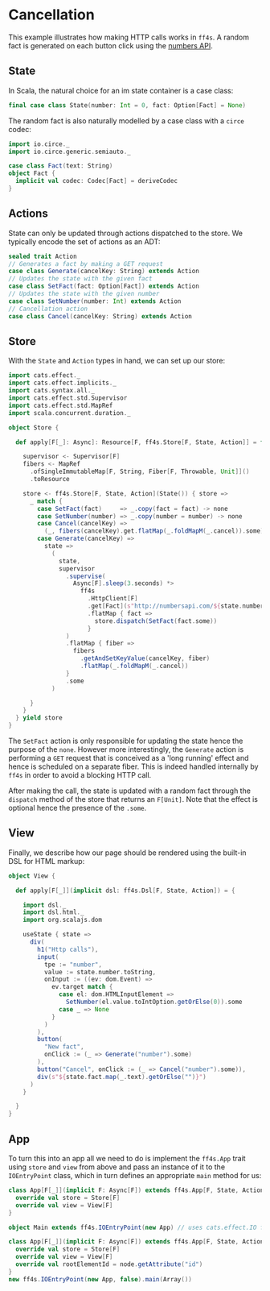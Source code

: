 # Cancellation

This example illustrates how making HTTP calls works in `ff4s`. A random fact is generated
on each button click using the [numbers API](http://numbersapi.com/#42).

## State

In Scala, the natural choice for an im state container is a case class:

```scala mdoc:js:shared
final case class State(number: Int = 0, fact: Option[Fact] = None)
```

The random fact is also naturally modelled by a case class with a `circe` codec:

```scala mdoc:js:shared
import io.circe._
import io.circe.generic.semiauto._

case class Fact(text: String)
object Fact {
  implicit val codec: Codec[Fact] = deriveCodec
}
```

## Actions

State can only be updated through actions dispatched to the store.
We typically encode the set of actions as an ADT:

```scala mdoc:js:shared
sealed trait Action
// Generates a fact by making a GET request
case class Generate(cancelKey: String) extends Action
// Updates the state with the given fact
case class SetFact(fact: Option[Fact]) extends Action
// Updates the state with the given number
case class SetNumber(number: Int) extends Action
// Cancellation action
case class Cancel(cancelKey: String) extends Action
```

## Store

With the `State` and `Action` types in hand, we can set up our store:

```scala mdoc:js:shared
import cats.effect._
import cats.effect.implicits._
import cats.syntax.all._
import cats.effect.std.Supervisor
import cats.effect.std.MapRef
import scala.concurrent.duration._

object Store {

  def apply[F[_]: Async]: Resource[F, ff4s.Store[F, State, Action]] = for {

    supervisor <- Supervisor[F]
    fibers <- MapRef
      .ofSingleImmutableMap[F, String, Fiber[F, Throwable, Unit]]()
      .toResource

    store <- ff4s.Store[F, State, Action](State()) { store =>
      _ match {
        case SetFact(fact)     => _.copy(fact = fact) -> none
        case SetNumber(number) => _.copy(number = number) -> none
        case Cancel(cancelKey) =>
          (_, fibers(cancelKey).get.flatMap(_.foldMapM(_.cancel)).some)
        case Generate(cancelKey) =>
          state =>
            (
              state,
              supervisor
                .supervise(
                  Async[F].sleep(3.seconds) *>
                    ff4s
                      .HttpClient[F]
                      .get[Fact](s"http://numbersapi.com/${state.number}?json")
                      .flatMap { fact =>
                        store.dispatch(SetFact(fact.some))
                      }
                )
                .flatMap { fiber =>
                  fibers
                    .getAndSetKeyValue(cancelKey, fiber)
                    .flatMap(_.foldMapM(_.cancel))
                }
                .some
            )

      }
    }
  } yield store
}
```

The `SetFact` action is only responsible for updating the state hence the purpose of the `none`. However more interestingly,
the `Generate` action is performing a `GET` request that is conceived as a 'long running' effect and hence is scheduled on a separate fiber.
This is indeed handled internally by `ff4s` in order to avoid a blocking HTTP call.

After making the call, the state is updated
with a random fact through the `dispatch` method of the store that returns an `F[Unit]`. Note that the effect is optional hence the presence of the `.some`.

## View

Finally, we describe how our page should be rendered using the built-in DSL
for HTML markup:

```scala mdoc:js:shared
object View {

  def apply[F[_]](implicit dsl: ff4s.Dsl[F, State, Action]) = {

    import dsl._
    import dsl.html._
    import org.scalajs.dom

    useState { state =>
      div(
        h1("Http calls"),
        input(
          tpe := "number",
          value := state.number.toString,
          onInput := ((ev: dom.Event) =>
            ev.target match {
              case el: dom.HTMLInputElement =>
                SetNumber(el.value.toIntOption.getOrElse(0)).some
              case _ => None
            }
          )
        ),
        button(
          "New fact",
          onClick := (_ => Generate("number").some)
        ),
        button("Cancel", onClick := (_ => Cancel("number").some)),
        div(s"${state.fact.map(_.text).getOrElse("")}")
      )
    }

  }
}
```

## App

To turn this into an app all we need to do is implement the `ff4s.App`
trait using `store` and `view` from above and pass an
instance of it to the `IOEntryPoint` class, which in turn defines an
appropriate `main` method for us:

```scala mdoc:js:compile-only
class App[F[_]](implicit F: Async[F]) extends ff4s.App[F, State, Action] {
  override val store = Store[F]
  override val view = View[F]
}

object Main extends ff4s.IOEntryPoint(new App) // uses cats.effect.IO for F
```

```scala mdoc:js:invisible
class App[F[_]](implicit F: Async[F]) extends ff4s.App[F, State, Action] {
  override val store = Store[F]
  override val view = View[F]
  override val rootElementId = node.getAttribute("id")
}
new ff4s.IOEntryPoint(new App, false).main(Array())
```
